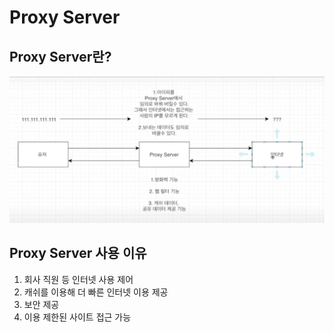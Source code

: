 # Proxy Server

## Proxy Server란?

![](../../.gitbook/assets/image%20%288%29.png)

## Proxy Server 사용 이유

1. 회사 직원 등 인터넷 사용 제어
2. 캐쉬를 이용해 더 빠른 인터넷 이용 제공
3. 보안 제공
4. 이용 제한된 사이트 접근 가능



